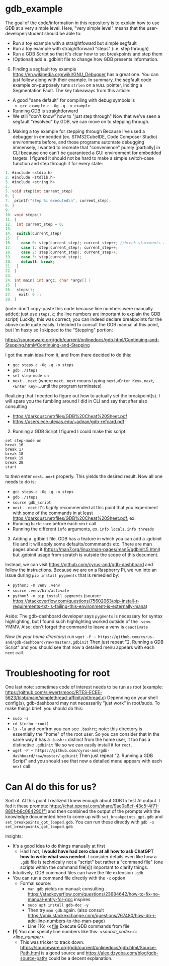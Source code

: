 # gdb_example
The goal of the code/information in this repository is to explain how to use GDB at a very simple level.
Here, "very simple level" means that the user-developer/student should be able to:
* Run a toy example with a straightfoward but simple segfault
* Run a toy example with straightforward "steps" (i.e. step through)
* Run a GDB Script so that it's clear how to set breakpoints and step them
* (Optional) add a .gdbinit file to change how GDB presents information.

0. Finding a segfault toy example
https://en.wikipedia.org/wiki/GNU_Debugger has a great one.
You can just follow along with their example. In summary, the segfault code example on-purposely runs `strlen` on a `NULL` pointer, inciting a Segmentation Fault.
The key takeaways from this article:
* A good "sane default" for compiling with debug symbols is
    * `gcc example.c -Og -g -o example`
* Running GDB is straightforward
* We still "don't know" how to "just step through" 
Now that we've seen a segfault "resolved" by GDB, we can move on to stepping through.

1. Making a toy example for stepping through
Because I've used a debugger in embedded (ex. STM32CubeIDE, Code Composer Studio) environments before, and those programs automate debugging immensely, I wanted to recreate that "convenience" purely [partially] in CLI because one can't be guaranteed a GUI environment for embedded targets.
I figured it should not be hard to make a simple switch-case function and step through it for every state:

```c
1. #include <stdio.h>
2. #include <stdlib.h>
3. #include <string.h>
4.
5. void step(int current_step)
6. {
7.  printf("step %i executed\n", current_step);
8. }
9.
10. void steps()
11. {
12.  int current_step = 0;
13.
14.  switch(current_step)
15.  {
16.    case 0: step(current_step); current_step++; //break statements are missing on purpose so that "we're sure" the breakpoints are really working
17.    case 1: step(current_step); current_step++;
18.    case 2: step(current_step); current_step++;
19.    case 3: step(current_step);
20.    default: break;
21.  }
22. }
23.
24. int main( int argc, char *argv[] )
25. {
26.  steps();
27.   exit( 0 );
28. }
```
(note: don't copy-paste this code because line numbers were manually added; just use `steps.c`; the line numbers are important to explain the GDB script)
Luckily, this was correct; you can indeed declare breakpoints for the above code quite easily.
I decided to consult the GDB manual at this point, but I'm hasty so I skipped to the "Stepping" portion: 

https://sourceware.org/gdb/current/onlinedocs/gdb.html/Continuing-and-Stepping.html#Continuing-and-Stepping

I got the main idea from it, and from there decided to do this:
* `gcc steps.c -Og -g -o steps`
* `gdb ./steps`
* `set step-mode on`
* `next` ... `next` (where `next`...`next` means typing `next`,`<Enter Key>`, `next`,`<Enter Key>`...until the program terminates)

Realizing that I needed to figure out how to actually set the breakpoint(s).
I will spare you the fumbling around I did in CLI and say that after also consulting

* https://darkdust.net/files/GDB%20Cheat%20Sheet.pdf
* https://users.ece.utexas.edu/~adnan/gdb-refcard.pdf

2. Running a GDB Script
I figured I could make this script:
```
set step-mode on
break 16
break 17
break 18
break 19
break 28
start
```
to *then* enter `next`...`next` properly. This yields the desired result.
Now all one needs to do is:
* `gcc steps.c -Og -g -o steps`
* `gdb ./steps`
* `source gdb_script`
* `next` ... `next`
It's *highly* recommended at this point that you experiment with some of the commands in at least https://darkdust.net/files/GDB%20Cheat%20Sheet.pdf, ex.
* Running `backtrace` before each `next` call 
* Running the different `info` arguments, ex. `info locals`, `info threads`

3. Adding a .gdbinit file.
GDB has a feature in which you can add a .gdbinit file and it will apply some defaults/commmands etc.
There are man pages about it (https://man7.org/linux/man-pages/man5/gdbinit.5.html) but .gdbinit usage from scratch is outside the scope of this document.

Instead, we can visit https://github.com/cyrus-and/gdb-dashboard and follow the instructions.
Because we are on a Raspberry Pi, we run into an issue during `pip install pygments` that is remedied by:

* `python3 -m venv .venv`
* `source .venv/bin/activate`
* `python3 -m pip install pygments`
(source: https://stackoverflow.com/questions/75602063/pip-install-r-requirements-txt-is-failing-this-environment-is-externally-mana)

Aside: The gdb-dashboard developer says `pygments` is necessary for syntax highlighting, but I found such highlighting worked outside of the `.venv`. YMMV. Also: don't forget the command to leave a venv is `deactivate`

Now (*in your home directory*) run
`wget -P ~ https://github.com/cyrus-and/gdb-dashboard/raw/master/.gdbinit`
Then just repeat "2. Running a GDB Script" and you should see that now a detailed menu appears with each `next` call.

# Troubleshooting for root
One last note: sometimes code of interest needs to be run as root (example: https://github.com/siewertsmooc/RTES-ECEE-5623/blob/main/simplethread-affinity/pthread.c)
Depending on your shell config(s), gdb-dashboard may not necessarily "just work" in root/sudo.
To make things brief: you should do this:
* `sudo -s`
* `cd $(echo ~root)`
* `ls -la` and confirm you can see `.bashrc`; note: this directory is essentially the "home" of the root user. So you can consider that in the same way it has a `.bashrc` distinct from the home user, it too has a distinctive `.gdbinit` file so we can easily install it for `root`.
* `wget -P ~ https://github.com/cyrus-and/gdb-dashboard/raw/master/.gdbinit`
Then just repeat "2. Running a GDB Script" and you should see that now a detailed menu appears with each `next` call.

# Can AI do this for us?
Sort of. At this point I realized I knew enough about GDB to test AI output.
I fed it these prompts: https://chat.openai.com/share/9ae0a8cf-43c5-4f71-880f-b8c0842901f1
and then combined the output of the prompts with the knowledge documented here to come up with `set_breakpoints_gpt.gdb` and `set_breakpoints_gpt_looped.gdb`. You can run these directly with 
`gdb -x set_breakpoints_gpt_looped.gdb`

Insights:
* It's a good idea to do things manually at first 
    * Had I not, **I would have had zero clue at all how to ask ChatGPT how to write what was needed.** I consider details even like how a `.gdb` file is technically not a "script" but rather a "command file" (one scripts within the command file[s]) important to clarify things.
* Intuitively, GDB command files can have the file extension `.gdb`
* You can run a command file directly with the `-x` option
    * Formal source: 
        * `man gdb` yields no manual; consulting https://stackoverflow.com/questions/23684642/how-to-fix-no-manual-entry-for-gcc inspires
        * `sudo apt install gdb-doc -y`
        * Then try `man gdb` again. (also consult https://unix.stackexchange.com/questions/767480/how-do-i-add-line-numbers-to-the-man-page)
        * Line 116: -x <u>file</u> 
        Execute GDB commands from file
* **[!]** You can specify line numbers like this: *<source_code>*.c:*<line_number>*
    * This was tricker to track down. https://sourceware.org/gdb/current/onlinedocs/gdb.html/Source-Path.html is a good source and https://alex.dzyoba.com/blog/gdb-source-path/ could be a decent explanation.
